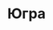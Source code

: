 --- 
title: "Югра" 
site: "http://www.jugrasev.narod.ru" 
town: "Севастополь" 
tel: ["(0692)54-15-55, 54-81-56, +38 095 8529892"] 
address: "Россия, АР Крым, г.Севастополь, ул.Пушкина 4-5" 
mail: "jugra@ukr.net" 
--- 